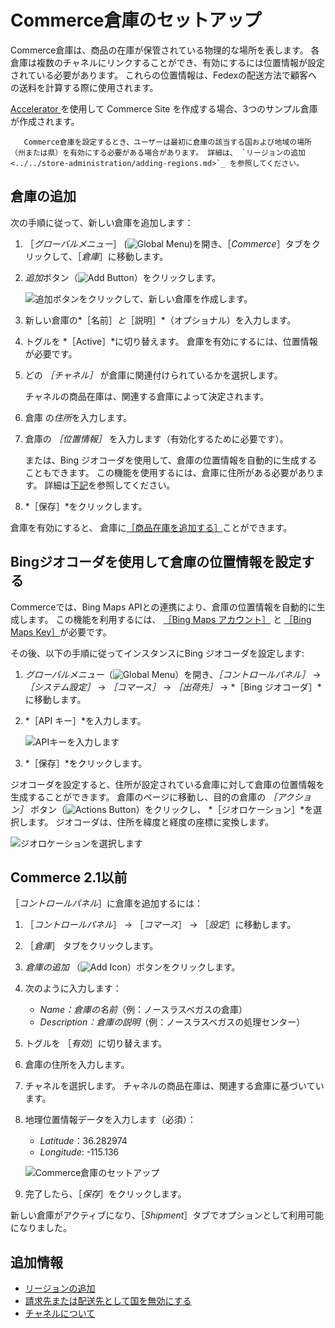 # Commerce倉庫のセットアップ

Commerce倉庫は、商品の在庫が保管されている物理的な場所を表します。 各倉庫は複数のチャネルにリンクすることができ、有効にするには位置情報が設定されている必要があります。 これらの位置情報は、Fedexの配送方法で顧客への送料を計算する際に使用されます。

[Accelerator ](../../starting-a-store/accelerators.md)を使用して Commerce Site を作成する場合、3つのサンプル倉庫が作成されます。

```{note}
   Commerce倉庫を設定するとき、ユーザーは最初に倉庫の該当する国および地域の場所（州または県）を有効にする必要がある場合があります。 詳細は、 `リージョンの追加 <../../store-administration/adding-regions.md>`_ を参照してください。
```

## 倉庫の追加

次の手順に従って、新しい倉庫を追加します：

1. ［*グローバルメニュー*］ (![Global Menu](../../images/icon-applications-menu.png))を開き、［*Commerce*］タブをクリックして、［*倉庫*］に移動します。

1. *追加*ボタン（![Add Button](../../images/icon-add.png)）をクリックします。

   ![追加ボタンをクリックして、新しい倉庫を作成します。](./setting-up-commerce-warehouses/images/01.png)

1. 新しい倉庫の*［名前］*と*［説明］*（オプショナル）を入力します。

1. トグルを *［Active］*に切り替えます。 倉庫を有効にするには、位置情報が必要です。

1. どの *［チャネル］* が倉庫に関連付けられているかを選択します。

   チャネルの商品在庫は、関連する倉庫によって決定されます。

1. 倉庫 の*住所*を入力します。

1. 倉庫の *［位置情報］* を入力します（有効化するために必要です）。

   または、Bing ジオコーダを使用して、倉庫の位置情報を自動的に生成することもできます。 この機能を使用するには、倉庫に住所がある必要があります。 詳細は[下記](#using-bing-geocoder-to-set-a-warehouses-geolocation)を参照してください。

1. *［保存］*をクリックします。

倉庫を有効にすると、 倉庫に[［商品在庫を追加する］](./setting-inventory-by-warehouse.md)ことができます。

## Bingジオコーダを使用して倉庫の位置情報を設定する

Commerceでは、Bing Maps APIとの連携により、倉庫の位置情報を自動的に生成します。 この機能を利用するには、 [［Bing Maps アカウント］](https://docs.microsoft.com/en-us/bingmaps/getting-started/bing-maps-dev-center-help/creating-a-bing-maps-account) と [［Bing Maps Key］](https://docs.microsoft.com/en-us/bingmaps/getting-started/bing-maps-dev-center-help/getting-a-bing-maps-key)が必要です。

その後、以下の手順に従ってインスタンスにBing ジオコーダを設定します:

1. *グローバルメニュー*（![Global Menu](../../images/icon-applications-menu.png)）を開き、*［コントロールパネル］* &rarr; *［システム設定］* &rarr; *［コマース］* &rarr; *［出荷先］* &rarr; *［Bing ジオコーダ］*に移動します。

1. *［API キー］*を入力します。

   ![APIキーを入力します](./setting-up-commerce-warehouses/images/02.png)

1. *［保存］*をクリックします。

ジオコーダを設定すると、住所が設定されている倉庫に対して倉庫の位置情報を生成することができます。 倉庫のページに移動し、目的の倉庫の *［アクション］* ボタン（![Actions Button](../../images/icon-actions.png)）をクリックし、 *［ジオロケーション］*を選択します。 ジオコーダは、住所を緯度と経度の座標に変換します。

![ジオロケーションを選択します](./setting-up-commerce-warehouses/images/03.png)

## Commerce 2.1以前

［_コントロールパネル_］に倉庫を追加するには：

1. ［_コントロールパネル_］ → ［_コマース_］ → ［_設定_］に移動します。
1. ［_倉庫_］ タブをクリックします。
1. _倉庫の追加_ （![Add Icon](../../images/icon-add.png)）ボタンをクリックします。
1. 次のように入力します：
   * *Name：*_倉庫の名前_（例：ノースラスベガスの倉庫）
   * *Description：*_倉庫の説明_（例：ノースラスベガスの処理センター）
1. トグルを ［_有効_］に切り替えます。
1. 倉庫の住所を入力します。
1. チャネルを選択します。 チャネルの商品在庫は、関連する倉庫に基づいています。
1. 地理位置情報データを入力します（必須）：
    * *Latitude*：36.282974
    * *Longitude*: -115.136

    ![Commerce倉庫のセットアップ](./setting-up-commerce-warehouses/images/04.png)

1. 完了したら、［_保存_］をクリックします。

新しい倉庫がアクティブになり、［_Shipment_］タブでオプションとして利用可能になりました。

## 追加情報

* [リージョンの追加](../../store-administration/adding-regions.md)
* [請求先または配送先として国を無効にする](../../store-administration/deactivating-a-country-for-billing-or-shipping.md)
* [チャネルについて](../../starting-a-store/channels/introduction-to-channels.md)

